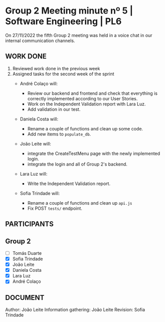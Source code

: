 # Group 2 Meeting minute nº 5 | Software Engineering | PL6

On 27/11/2022 the fifth Group 2 meeting was held in a
voice chat in our internal communication channels.

## WORK DONE
1. Reviewed work done in the previous week
2. Assigned tasks for the second week of the sprint
   - André Colaço will:
       - Review our backend and frontend and check that everything is correctly implemented according to our User Stories.
       - Work on the Independent Validation report with Lara Luz.
       - Add validation in our test.

   - Daniela Costa will:
       - Rename a couple of functions and clean up some code.
       - Add new items to `populate_db`.

   - João Leite will:
       - integrate the CreateTestMenu page with the newly implemented login.
       - integrate the login and all of Group 2's backend.

    - Lara Luz will:
       - Write the Independent Validation report.

   - Sofia Trindade will:
      - Rename a couple of functions and clean up `api.js`
      - Fix POST `tests/` endpoint.

## PARTICIPANTS
## Group 2
  - [ ] Tomás Duarte
  - [x] Sofia Trindade
  - [x] João Leite
  - [x] Daniela Costa
  - [x] Lara Luz
  - [x] André Colaço

## DOCUMENT
Author: João Leite
Information gathering: João Leite
Revision: Sofia Trindade

